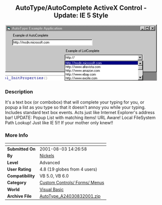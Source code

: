 ﻿<div align="center">

## AutoType/AutoComplete ActiveX Control \- Update: IE 5 Style

<img src="PIC2001821034525020.gif">
</div>

### Description

It's a text box (or combobox) that will complete your typing for you, or popup a list as you type so that it doesn't annoy you while your typing. Includes standard text box events. Acts just like Internet Explorer's address bar! UPDATE: Popup List with matching items! URL Aware! Local FileSystem Path Lookup! Just like IE 5!! If your mother only knew!!
 
### More Info
 


<span>             |<span>
---                |---
**Submitted On**   |2001-08-03 14:26:58
**By**             |[Nickels](https://github.com/Planet-Source-Code/PSCIndex/blob/master/ByAuthor/nickels.md)
**Level**          |Advanced
**User Rating**    |4.8 (19 globes from 4 users)
**Compatibility**  |VB 5\.0, VB 6\.0
**Category**       |[Custom Controls/ Forms/  Menus](https://github.com/Planet-Source-Code/PSCIndex/blob/master/ByCategory/custom-controls-forms-menus__1-4.md)
**World**          |[Visual Basic](https://github.com/Planet-Source-Code/PSCIndex/blob/master/ByWorld/visual-basic.md)
**Archive File**   |[AutoType\_A24030832001\.zip](https://github.com/Planet-Source-Code/nickels-autotype-autocomplete-activex-control-update-ie-5-style__1-25780/archive/master.zip)








